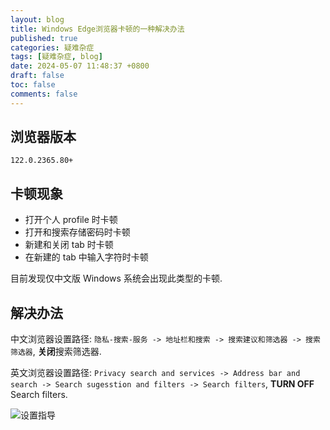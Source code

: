```yaml
---
layout: blog
title: Windows Edge浏览器卡顿的一种解决办法
published: true
categories: 疑难杂症
tags: [疑难杂症, blog]
date: 2024-05-07 11:48:37 +0800
draft: false
toc: false
comments: false
---
```


## 浏览器版本

`122.0.2365.80+`

## 卡顿现象

- 打开个人 profile 时卡顿
- 打开和搜索存储密码时卡顿
- 新建和关闭 tab 时卡顿
- 在新建的 tab 中输入字符时卡顿

目前发现仅中文版 Windows 系统会出现此类型的卡顿.

## 解决办法

中文浏览器设置路径: `隐私-搜索-服务 -> 地址栏和搜索 -> 搜索建议和筛选器 -> 搜索筛选器`, **关闭**搜索筛选器.

英文浏览器设置路径: `Privacy search and services -> Address bar and search -> Search sugesstion and filters -> Search filters`, **TURN OFF** Search filters.

![设置指导](https://s2.loli.net/2024/05/07/yhBqcLiaFAkdp3G.png)
